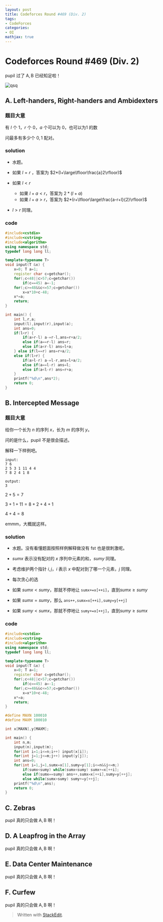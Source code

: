 ```yaml
---
layout: post
title: Codeforces Round #469 (Div. 2)
tags:
- CodeForces
categories:
- OI
mathjax: true
---
```


# Codeforces Round #469 (Div. 2)

$\mathrm{pupil}$ 过了 $\mathrm{A,B}$ 已经知足啦！

![qsq](http://images.cnblogs.com/cnblogs_com/NuclearSubmarines/1013327/o_a.png)

## A. Left-handers, Right-handers and Ambidexters

### 题目大意

有 $l$ 个 $1$，$r$ 个 $0$，$a$ 个可以为 $0$，也可以为$1$ 的数

问最多有多少个 $0,1$ 配对。

### solution

- 水题。

- 如果 $l=r$ ，答案为 $2*(l+\large\lfloor\frac{a}2\rfloor)$ 

- 如果 $l<r$
	- 如果 $l+a<r$，答案为 $2*(l+a)$
	- 如果 $l+a>r$，答案为 $2*(r+\lfloor\large\frac{a-r+l}{2}\rfloor)$

- $l>r$ 同理。

### code

```cpp
#include<cstdio>
#include<cstring>
#include<algorithm>
using namespace std;
typedef long long ll;

template<typename T>
void input(T &x) {
	x=0; T a=1;
	register char c=getchar();
	for(;c<48||c>57;c=getchar())
		if(c==45) a=-1;
	for(;c>=48&&c<=57;c=getchar())
		x=x*10+c-48;
	x*=a;
	return;
}

int main() {
	int l,r,a;
	input(l),input(r),input(a);
	int ans=0;
	if(l<r) {
		if(a>r-l) a-=r-l,ans=r+a/2;
		else if(a==r-l) ans=r;
		else if(a<r-l) ans=l+a;
	} else if(l==r) ans=r+a/2;
	else if(l>r) {
		if(a>l-r) a-=l-r,ans=l+a/2;
		else if(a==l-r) ans=l;
		else if(a<l-r) ans=r+a;
	}
	printf("%d\n",ans*2);
	return 0;
}
``` 

## B. Intercepted Message

### 题目大意

给你一个长为 $n$ 的序列 $x$，长为 $m$ 的序列 $y$。

问的是什么，$\mathrm{pupil}$ 不是很会描述。

解释一下样例吧。

```
input:
7 6  
2 5 3 1 11 4 4  
7 8 2 4 1 8

output:
3
```

$2+5=7$

$3+1+11=8+2+4+1$

$4+4=8$

emmm，大概就这样。

### solution

- 水题。没有看懂题面按照样例解释做没有 $\mathrm{fst}$ 也是很刺激呢。

- $sumx$ 表示没有配对的 $x$ 序列中元素的和，$sumy$ 同理。

- 考虑维护两个指针 $i,j$，$i$ 表示 $x$ 中配对到了哪一个元素，$j$ 同理。

- 每次贪心的选

- 如果 $sumx<sumy$，那就不停地让 `sumx+=x[++i]`，直到$sumx\geq sumy$

- 如果 $sumx=sumy$，那么 `ans++,sumx=x[++i],sumy=y[++j]`

- 如果 $sumy<sumx$，那就不停地让 `sumy+=x[++j]`，直到$sumy\geq sumx$

### code

```cpp
#include<cstdio>
#include<cstring>
#include<algorithm>
using namespace std;
typedef long long ll;

template<typename T>
void input(T &x) {
	x=0; T a=1;
	register char c=getchar();
	for(;c<48||c>57;c=getchar())
		if(c==45) a=-1;
	for(;c>=48&&c<=57;c=getchar())
		x=x*10+c-48;
	x*=a;
	return;
}

#define MAXN 100010
#define MAXM 100010

int x[MAXN],y[MAXM];

int main() {
	int n,m;
	input(n),input(m);
	for(int i=1;i<=n;i++) input(x[i]);
	for(int j=1;j<=m;j++) input(y[j]);
	int ans=0;
	for(int i=1,j=1,sumx=x[1],sumy=y[1];i<=n&&j<=m;)
		if(sumx<sumy) while(sumx<sumy) sumx+=x[++i];
		else if(sumx==sumy) ans++,sumx=x[++i],sumy=y[++j];
		else while(sumx>sumy) sumy+=y[++j];
	printf("%d\n",ans);
	return 0;
}
```

## C. Zebras
$\mathrm{pupil}$ 真的只会做 $\mathrm{A,B}$ 啊！
## D. A Leapfrog in the Array
$\mathrm{pupil}$ 真的只会做 $\mathrm{A,B}$ 啊！
## E. Data Center Maintenance
$\mathrm{pupil}$ 真的只会做 $\mathrm{A,B}$ 啊！
## F. Curfew
$\mathrm{pupil}$ 真的只会做 $\mathrm{A,B}$ 啊！


> Written with [StackEdit](https://stackedit.io/).
<!--stackedit_data:
eyJoaXN0b3J5IjpbLTE1ODgwMDA4NV19
-->
